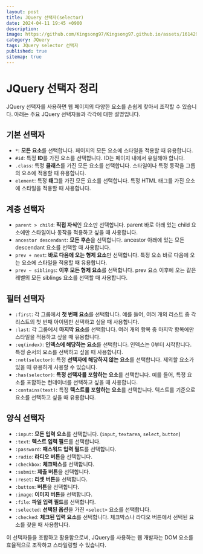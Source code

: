 ```yaml
---
layout: post
title: JQuery 선택자(selector)
date: 2024-04-11 19:45 +0900
description: 
image: https://github.com/Kingsong97/Kingsong97.github.io/assets/161429740/6b14d54f-28c3-45e6-9b16-1e70d3abf82d
category: JQuery
tags: JQuery selector 선택자
published: true
sitemap: true
---
```


# JQuery 선택자 정리

JQuery 선택자를 사용하면 웹 페이지의 다양한 요소를 손쉽게 찾아서 조작할 수 있습니다. 아래는 주요 JQuery 선택자들과 각각에 대한 설명입니다.

## 기본 선택자

- `*`: **모든 요소**를 선택합니다. 페이지의 모든 요소에 스타일을 적용할 때 유용합니다.
- `#id`: 특정 **ID**를 가진 요소를 선택합니다. ID는 페이지 내에서 유일해야 합니다.
- `.class`: 특정 **클래스**를 가진 모든 요소를 선택합니다. 스타일이나 특정 동작을 그룹의 요소에 적용할 때 유용합니다.
- `element`: 특정 **태그**를 가진 모든 요소를 선택합니다. 특정 HTML 태그를 가진 요소에 스타일을 적용할 때 사용합니다.

## 계층 선택자

- `parent > child`: **직접 자식**인 요소만 선택합니다. parent 바로 아래 있는 child 요소에만 스타일이나 동작을 적용하고 싶을 때 사용합니다.
- `ancestor descendant`: **모든 후손**을 선택합니다. ancestor 아래에 있는 모든 descendant 요소를 선택할 때 사용합니다.
- `prev + next`: **바로 다음에 오는 형제 요소**만 선택합니다. 특정 요소 바로 다음에 오는 요소에 스타일을 적용할 때 유용합니다.
- `prev ~ siblings`: **이후 모든 형제 요소**를 선택합니다. prev 요소 이후에 오는 같은 레벨의 모든 siblings 요소를 선택할 때 사용합니다.

## 필터 선택자

- `:first`: 각 그룹에서 **첫 번째 요소**를 선택합니다. 예를 들어, 여러 개의 리스트 중 각 리스트의 첫 번째 아이템만 선택하고 싶을 때 사용합니다.
- `:last`: 각 그룹에서 **마지막 요소**를 선택합니다. 여러 개의 항목 중 마지막 항목에만 스타일을 적용하고 싶을 때 유용합니다.
- `:eq(index)`: **인덱스에 해당하는 요소**를 선택합니다. 인덱스는 0부터 시작합니다. 특정 순서의 요소를 선택하고 싶을 때 사용합니다.
- `:not(selector)`: 특정 **선택자에 해당하지 않는 요소**를 선택합니다. 제외할 요소가 있을 때 유용하게 사용할 수 있습니다.
- `:has(selector)`: **특정 선택자를 포함하는 요소**를 선택합니다. 예를 들어, 특정 요소를 포함하는 컨테이너를 선택하고 싶을 때 사용합니다.
- `:contains(text)`: 특정 **텍스트를 포함하는 요소**를 선택합니다. 텍스트를 기준으로 요소를 선택하고 싶을 때 유용합니다.

## 양식 선택자

- `:input`: **모든 입력 요소**를 선택합니다. (`input`, `textarea`, `select`, `button`)
- `:text`: **텍스트 입력 필드**를 선택합니다.
- `:password`: **패스워드 입력 필드**를 선택합니다.
- `:radio`: **라디오 버튼**을 선택합니다.
- `:checkbox`: **체크박스**를 선택합니다.
- `:submit`: **제출 버튼**을 선택합니다.
- `:reset`: **리셋 버튼**을 선택합니다.
- `:button`: **버튼**을 선택합니다.
- `:image`: **이미지 버튼**을 선택합니다.
- `:file`: **파일 입력 필드**를 선택합니다.
- `:selected`: **선택된 옵션**을 가진 `<select>` 요소를 선택합니다.
- `:checked`: **체크된 입력 요소**를 선택합니다. 체크박스나 라디오 버튼에서 선택된 요소를 찾을 때 사용합니다.

이 선택자들을 조합하고 활용함으로써, JQuery를 사용하는 웹 개발자는 DOM 요소를 효율적으로 조작하고 스타일링할 수 있습니다.
    

 
